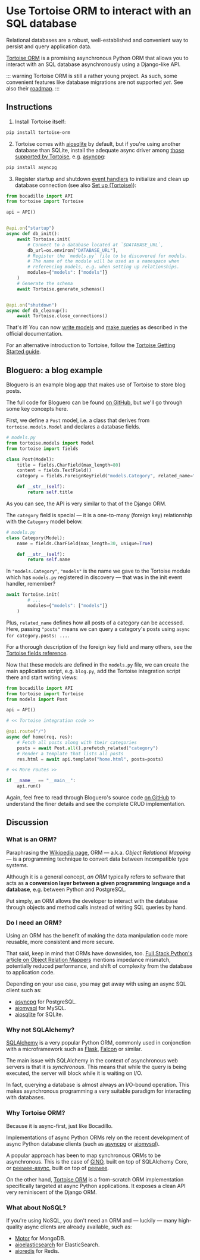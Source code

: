 # Use Tortoise ORM to interact with an SQL database

Relational databases are a robust, well-established and convenient way to
persist and query application data.

[Tortoise ORM][tortoise] is a promising asynchronous Python ORM that allows you to interact with an SQL database asynchronously using a Django-like API.

::: warning
Tortoise ORM is still a rather young project. As such, some convenient features like database migrations are not supported *yet*. See also their [roadmap][tortoise-roadmap].
:::

## Instructions

1. Install Tortoise itself:

```bash
pip install tortoise-orm
```

2. Tortoise comes with [aiosqlite] by default, but if you're using another database than SQLite, install the adequate async driver among [those supported by Tortoise][tortoise-db-backends], e.g. [asyncpg]:

```bash
pip install asyncpg
```

3. Register startup and shutdown [event handlers][events] to initialize and clean up database connection (see also [Set up (Tortoise)][tortoise-setup]):

```python
from bocadillo import API
from tortoise import Tortoise

api = API()


@api.on("startup")
async def db_init():
    await Tortoise.init(
        # Connect to a database located at `$DATABASE_URL`,
        db_url=os.environ["DATABASE_URL"],
        # Register the `models.py` file to be discovered for models.
        # The name of the module will be used as a namespace when
        # referencing models, e.g. when setting up relationships.
        modules={"models": ["models"]}
    )
    # Generate the schema
    await Tortoise.generate_schemas()


@api.on("shutdown")
async def db_cleanup():
    await Tortoise.close_connections()
```

That's it! You can now [write models][tortoise-models] and [make queries][tortoise-queries] as described in the official documentation.

For an alternative introduction to Tortoise, follow the [Tortoise Getting Started guide][tortoise-getting-started].

## Bloguero: a blog example

Bloguero is an example blog app that makes use of Tortoise to store blog posts.

The full code for Bloguero can be found [on GitHub][bloguero], but we'll go through some key concepts here.

First, we define a `Post` model, i.e. a class that derives from `tortoise.models.Model` and declares a database fields.

```python
# models.py
from tortoise.models import Model
from tortoise import fields

class Post(Model):
    title = fields.CharField(max_length=80)
    content = fields.TextField()
    category = fields.ForeignKeyField("models.Category", related_name="posts")

    def __str__(self):
        return self.title
```

As you can see, the API is very similar to that of the Django ORM.

The `category` field is special — it is a one-to-many (foreign key) relationship with the `Category` model below.

```python
# models.py
class Category(Model):
    name = fields.CharField(max_length=30, unique=True)

    def __str__(self):
        return self.name
```

In `"models.Category"`, `"models"` is the name we gave to the Tortoise module which has `models.py` registered in discovery — that was in the init event handler, remember?

```python
await Tortoise.init(
        # ...
        modules={"models": ["models"]}
    )
```

Plus, `related_name` defines how all posts of a category can be accessed. Here, passing `"posts"` means we can query a category's posts using `async for category.posts: ...`.

For a thorough description of the foreign key field and many others, see the [Tortoise fields reference][tortoise-fields].

Now that these models are defined in the `models.py` file, we can create the main application script, e.g. `blog.py`, add the Tortoise integration script there and start writing views:

```python
from bocadillo import API
from tortoise import Tortoise
from models import Post

api = API()

# << Tortoise integration code >>

@api.route("/")
async def home(req, res):
    # Fetch all posts along with their categories
    posts = await Post.all().prefetch_related("category")
    # Render a template that lists all posts
    res.html = await api.template("home.html", posts=posts)

# << More routes >>

if __name__ == "__main__":
    api.run()
```

Again, feel free to read through Bloguero's source code [on GitHub][bloguero] to understand the finer details and see the complete CRUD implementation.

## Discussion

### What is an ORM?

Paraphrasing the [Wikipedia page][orm-wikipedia], ORM — a.k.a. *Object Relational Mapping* — is a programming technique to convert data between incompatible type systems.

Although it is a general concept, *an ORM* typically refers to software that acts as **a conversion layer between a given programming language and a database**, e.g. between Python and PostgreSQL.

Put simply, an ORM allows the developer to interact with the database through objects and method calls instead of writing SQL queries by hand.

### Do I need an ORM?

Using an ORM has the benefit of making the data manipulation code more reusable, more consistent and more secure.

That said, keep in mind that ORMs have downsides, too. [Full Stack Python's article on Object Relation Mappers][fsp-article] mentions impedance mismatch, potentially reduced performance, and shift of complexity from the database to application code.

Depending on your use case, you may get away with using an async SQL client such as:

- [asyncpg] for PostgreSQL.
- [aiomysql] for MySQL.
- [aiosqlite] for SQLite.

### Why not SQLAlchemy?

[SQLAlchemy] is a very popular Python ORM, commonly used in conjonction with a microframework such as [Flask], [Falcon] or similar.

The main issue with SQLAlchemy in the context of asynchronous web servers is that it is *synchronous*. This means that while the query is being executed, the server will block while it is waiting on I/O.

In fact, querying a database is almost always an I/O-bound operation. This makes asynchronous programming a very suitable paradigm for interacting with databases.

### Why Tortoise ORM?

Because it is async-first, just like Bocadillo.

Implementations of async Python ORMs rely on the recent development of async Python database clients (such as [asyncpg] or [aiomysql]).

A popular approach has been to map synchronous ORMs to be asynchronous. This is the case of [GINO][gino], built on top of SQLAlchemy Core, or [peewee-async], built on top of [peewee].

On the other hand, [Tortoise ORM][tortoise] is a from-scratch ORM implementation specifically targeted at async Python applications. It exposes a clean API very reminiscent of the Django ORM.

### What about NoSQL?

If you're using NoSQL, you don't need an ORM and — luckily — many high-quality async clients are already available, such as:

- [Motor] for MongoDB.
- [aioelasticsearch] for ElasticSearch.
- [aioredis] for Redis.

[orm-wikipedia]: https://en.wikipedia.org/wiki/Object-relational_mapping
[fsp-article]: https://www.fullstackpython.com/object-relational-mappers-orms.html
[flask]: http://flask.pocoo.org
[falcon]: https://falcon.readthedocs.io
[sqlalchemy]: https://www.sqlalchemy.org
[asyncpg]: https://www.github.com/MagicStack/asyncpg
[aiomysql]: https://github.com/aio-libs/aiomysql
[aiosqlite]: https://github.com/jreese/aiosqlite
[gino]: https://github.com/fantix/gino
[peewee-async]: https://github.com/05bit/peewee-async
[peewee]: https://github.com/coleifer/peewee
[motor]: https://github.com/mongodb/motor
[aioelasticsearch]: https://github.com/aio-libs/aioelasticsearch
[aioredis]: https://github.com/aio-libs/aioredis
[events]: ../guides/agnostic/events.md
[bloguero]: https://github.com/bocadilloproject/bloguero
[tortoise]: https://tortoise-orm.readthedocs.io/en/latest/
[tortoise-db-backends]: https://tortoise-orm.readthedocs.io/en/latest/index.html#pluggable-database-backends
[tortoise-setup]: https://tortoise-orm.readthedocs.io/en/latest/setup.html
[tortoise-roadmap]: https://tortoise-orm.readthedocs.io/en/latest/roadmap.html
[tortoise-models]: https://tortoise-orm.readthedocs.io/en/latest/models.html
[tortoise-queries]: https://tortoise-orm.readthedocs.io/en/latest/query.html
[tortoise-getting-started]: https://tortoise-orm.readthedocs.io/en/latest/getting_started.html
[tortoise-fields]: https://tortoise-orm.readthedocs.io/en/latest/fields.html

